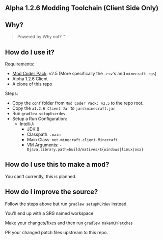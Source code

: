 Alpha 1.2.6 Modding Toolchain (Client Side Only)
---

## Why?

> Powered by Why not? &trade;

## How do I use it?

Requirements:
  - [Mod Coder Pack](https://minecraft.fandom.com/wiki/Programs_and_editors/Mod_Coder_Pack): v2.5 (More specifically the `.csv`'s and `minecraft.rgs`)
  - Alpha 1.2.6 Client
  - A clone of this repo

Steps:
  - Copy the `conf` folder from `Mod Coder Pack: v2.5` to the repo root.
  - Copy the `a1.2.6 Client Jar` to `jars\minecraft.jar`
  - Run `gradlew setupUserdev`
  - Setup a Run Configuration:
    - IntelliJ:
      - JDK 8
      - Classpath: `.main`
      - Main Class: `net.minecraft.client.Minecraft`
      - VM Arguments: `-Djava.library.path=build/natives/${windows|linux|osx}`
    
## How do I use this to make a mod?

You can't currently, this is planned.

## How do I improve the source?

Follow the steps above but run `gradlew setupMCPdev` instead.

You'll end up with a SRG named workspace

Make your changes/fixes and then run `gradlew makeMCPPatches`

PR your changed patch files upstream to this repo.